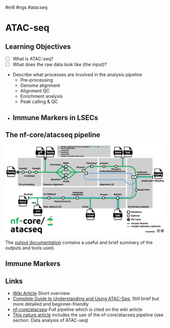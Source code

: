 #m6 #ngs #atacseq
# ATAC-seq
## Learning Objectives
- [ ] What is ATAC-seq?
- [ ] What does the raw data look like (the input)?
- Describe what processes are involved in the analysis pipeline
	- Pre-processing
	- Genome alignment
	- Alignment QC
	- Enrichment analysis
	- Peak calling & QC
- Immune Markers in LSECs
	- 

## The nf-core/atacseq pipeline

![nf-core/atacseq](https://raw.githubusercontent.com/nf-core/atacseq/2.1.2//docs/images/nf-core-atacseq_metro_map_grey.png)

The [output documentation](https://nf-co.re/atacseq/output) contains a useful and brief summary of the outputs and tools used.

## Immune Markers
## Links
- [Wiki Article](https://en.wikipedia.org/wiki/ATAC-seq) Short overview.
- [Complete Guide to Understanding and Using ATAC-Seq](https://www.activemotif.com/blog-atac-seq), Still brief but more detailed and beginner-friendly
- [nf-core/atacseq](https://nf-co.re/atacseq/2.1.2)-Full pipeline which is cited on the wiki article
- [This nature article](https://www.nature.com/articles/s41467-022-29098-7) includes the use of the nf-core/atacseq pipeline (see section: Data analysis of ATAC-seq)
